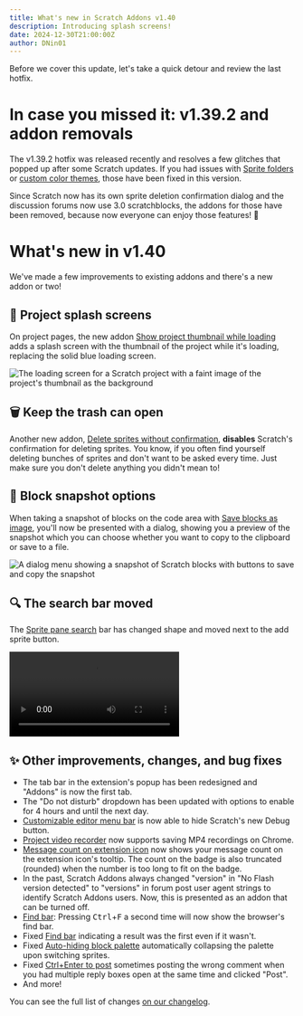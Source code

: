 ```yaml
---
title: What's new in Scratch Addons v1.40
description: Introducing splash screens!
date: 2024-12-30T21:00:00Z
author: DNin01
---
```


Before we cover this update, let's take a quick detour and review the last hotfix.

# In case you missed it: v1.39.2 and addon removals

The v1.39.2 hotfix was released recently and resolves a few glitches that popped up after some Scratch updates. If you had issues with [Sprite folders](https://scratch.mit.edu/scratch-addons-extension/settings#addon-folders) or [custom color themes](https://scratch.mit.edu/scratch-addons-extension/settings#addon-editor-dark-mode), those have been fixed in this version.

Since Scratch now has its own sprite deletion confirmation dialog and the discussion forums now use 3.0 scratchblocks, the addons for those have been removed, because now everyone can enjoy those features! 👏

# What's new in v1.40

We've made a few improvements to existing addons and there's a new addon or two!

## 🌻 Project splash screens

On project pages, the new addon [Show project thumbnail while loading](https://scratch.mit.edu/scratch-addons-extension/settings#addon-player-thumb) adds a splash screen with the thumbnail of the project while it's loading, replacing the solid blue loading screen.

![The loading screen for a Scratch project with a faint image of the project's thumbnail as the background](/assets/img/blog/v1-40-released/project-splash.png)

## 🗑️ Keep the trash can open

Another new addon, [Delete sprites without confirmation](https://scratch.mit.edu/scratch-addons-extension/settings#addon-no-sprite-confirm), **disables** Scratch's confirmation for deleting sprites. You know, if you often find yourself deleting bunches of sprites and don't want to be asked every time. Just make sure you don't delete anything you didn't mean to!

## 📸 Block snapshot options

When taking a snapshot of blocks on the code area with [Save blocks as image](https://scratch.mit.edu/scratch-addons-extension/settings#addon-blocks2image), you'll now be presented with a dialog, showing you a preview of the snapshot which you can choose whether you want to copy to the clipboard or save to a file.

![A dialog menu showing a snapshot of Scratch blocks with buttons to save and copy the snapshot](/assets/img/blog/v1-40-released/block-image-dialog.png)

## 🔍 The search bar moved

The [Sprite pane search](https://scratch.mit.edu/scratch-addons-extension/settings#addon-search-sprites) bar has changed shape and moved next to the add sprite button.

<video src="/assets/img/blog/v1-40-released/search-bar.mp4" controls type="video/mp4" autoplay loop></video>

## ✨ Other improvements, changes, and bug fixes

- The tab bar in the extension's popup has been redesigned and "Addons" is now the first tab.
- The "Do not disturb" dropdown has been updated with options to enable for 4 hours and until the next day.
- [Customizable editor menu bar](https://scratch.mit.edu/scratch-addons-extension/settings#addon-custom-menu-bar) is now able to hide Scratch's new Debug button.
- [Project video recorder](https://scratch.mit.edu/scratch-addons-extension/settings#addon-mediarecorder) now supports saving MP4 recordings on Chrome.
- [Message count on extension icon](https://scratch.mit.edu/scratch-addons-extension/settings#addon-msg-count-badge) now shows your message count on the extension icon's tooltip. The count on the badge is also truncated (rounded) when the number is too long to fit on the badge.
- In the past, Scratch Addons always changed "version" in "No Flash version detected" to "versions" in forum post user agent strings to identify Scratch Addons users. Now, this is presented as an addon that can be turned off.
- [Find bar](https://scratch.mit.edu/scratch-addons-extension/settings#addon-editor-find-bar): Pressing <kbd>Ctrl</kbd>+<kbd>F</kbd> a second time will now show the browser's find bar.
- Fixed [Find bar](https://scratch.mit.edu/scratch-addons-extension/settings#addon-editor-find-bar) indicating a result was the first even if it wasn't.
- Fixed [Auto-hiding block palette](https://scratch.mit.edu/scratch-addons-extension/settings#addon-hide-flyout) automatically collapsing the palette upon switching sprites.
- Fixed [Ctrl+Enter to post](https://scratch.mit.edu/scratch-addons-extension/settings#addon-ctrl-enter-post) sometimes posting the wrong comment when you had multiple reply boxes open at the same time and clicked "Post".
- And more!

You can see the full list of changes [on our changelog](https://scratchaddons.com/changelog/#v1.40.0).
